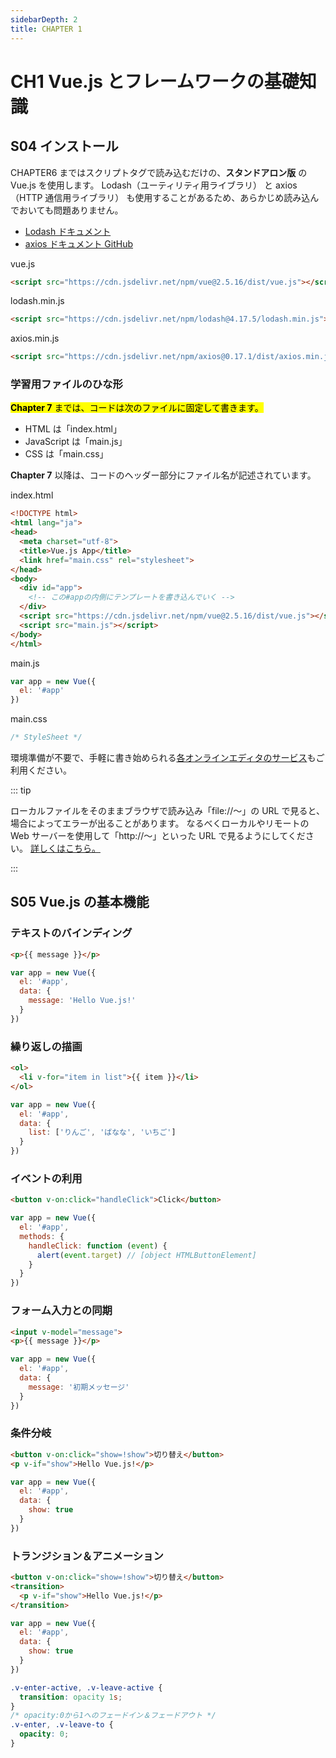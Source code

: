 ```yaml
---
sidebarDepth: 2
title: CHAPTER 1
---
```


# CH1 Vue.js とフレームワークの基礎知識

## S04 インストール

<page-info page="36"></page-info>

CHAPTER6 まではスクリプトタグで読み込むだけの、**スタンドアロン版** の Vue.js を使用します。
Lodash（ユーティリティ用ライブラリ） と axios（HTTP 通信用ライブラリ） も使用することがあるため、あらかじめ読み込んでおいても問題ありません。

- [Lodash ドキュメント](https://lodash.com/)
- [axios ドキュメント GitHub](https://github.com/axios/axios)

<code-caption>vue.js</code-caption>
```html
<script src="https://cdn.jsdelivr.net/npm/vue@2.5.16/dist/vue.js"></script>
```

<code-caption>lodash.min.js</code-caption>
```html
<script src="https://cdn.jsdelivr.net/npm/lodash@4.17.5/lodash.min.js"></script>
```

<code-caption>axios.min.js</code-caption>
```html
<script src="https://cdn.jsdelivr.net/npm/axios@0.17.1/dist/axios.min.js"></script>
```


### 学習用ファイルのひな形

<page-info page="36"></page-info>

<mark>**Chapter 7** までは、コードは次のファイルに固定して書きます。</mark>

- HTML は「index.html」
- JavaScript は「main.js」
- CSS は「main.css」

**Chapter 7** 以降は、コードのヘッダー部分にファイル名が記述されています。

<code-caption>index.html</code-caption>
```html
<!DOCTYPE html>
<html lang="ja">
<head>
  <meta charset="utf-8">
  <title>Vue.js App</title>
  <link href="main.css" rel="stylesheet">
</head>
<body>
  <div id="app">
    <!-- この#appの内側にテンプレートを書き込んでいく -->
  </div>
  <script src="https://cdn.jsdelivr.net/npm/vue@2.5.16/dist/vue.js"></script>
  <script src="main.js"></script>
</body>
</html>
```

<code-caption>main.js</code-caption>
```js
var app = new Vue({
  el: '#app'
})
```

<code-caption>main.css</code-caption>
```css
/* StyleSheet */
```

環境準備が不要で、手軽に書き始められる[各オンラインエディタのサービス](./#オンラインエディタを活用しよう)もご利用ください。

::: tip

ローカルファイルをそのままブラウザで読み込み「file://～」の URL で見ると、場合によってエラーが出ることがあります。
なるべくローカルやリモートの Web サーバーを使用して「http://～」といった URL で見るようにしてください。
[詳しくはこちら。](/guide/chapter2.html#外部からデータを取得する)

:::

## S05 Vue.js の基本機能

<page-info page="38～42"></page-info>

### テキストのバインディング

<page-info page="38"></page-info>

```html
<p>{{ message }}</p>
```

```js
var app = new Vue({
  el: '#app',
  data: {
    message: 'Hello Vue.js!'
  }
})
```

<demo-block demo="guide-ch1-demo01"/>

### 繰り返しの描画

<page-info page="39"></page-info>

```html
<ol>
  <li v-for="item in list">{{ item }}</li>
</ol>
```

```js
var app = new Vue({
  el: '#app',
  data: {
    list: ['りんご', 'ばなな', 'いちご']
  }
})
```

<demo-block demo="guide-ch1-demo02"/>

### イベントの利用

<page-info page="40"></page-info>

```html
<button v-on:click="handleClick">Click</button>
```

```js
var app = new Vue({
  el: '#app',
  methods: {
    handleClick: function (event) {
      alert(event.target) // [object HTMLButtonElement]
    }
  }
})
```

<demo-block demo="guide-ch1-demo03"/>

### フォーム入力との同期

<page-info page="40"></page-info>

```html
<input v-model="message">
<p>{{ message }}</p>
```

```js
var app = new Vue({
  el: '#app',
  data: {
    message: '初期メッセージ'
  }
})
```

<demo-block demo="guide-ch1-demo04"/>

### 条件分岐

<page-info page="41"></page-info>

```html
<button v-on:click="show=!show">切り替え</button>
<p v-if="show">Hello Vue.js!</p>
```

```js
var app = new Vue({
  el: '#app',
  data: {
    show: true
  }
})
```

<demo-block demo="guide-ch1-demo05"/>

### トランジション＆アニメーション

<page-info page="42"></page-info>

```html
<button v-on:click="show=!show">切り替え</button>
<transition>
  <p v-if="show">Hello Vue.js!</p>
</transition>
```

```js
var app = new Vue({
  el: '#app',
  data: {
    show: true
  }
})
```

```css
.v-enter-active, .v-leave-active {
  transition: opacity 1s;
}
/* opacity:0から1へのフェードイン＆フェードアウト */
.v-enter, .v-leave-to {
  opacity: 0;
}
```

<demo-block demo="guide-ch1-demo06"/>

<!-- ★ 例題
<exercise-block>
  <template slot="q">
    あれをこうしていいかんじにあれしよう
  </template>
  <div slot="a">

  ```js
  new Vue()
  ```

  </div>
</exercise-block>
-->
